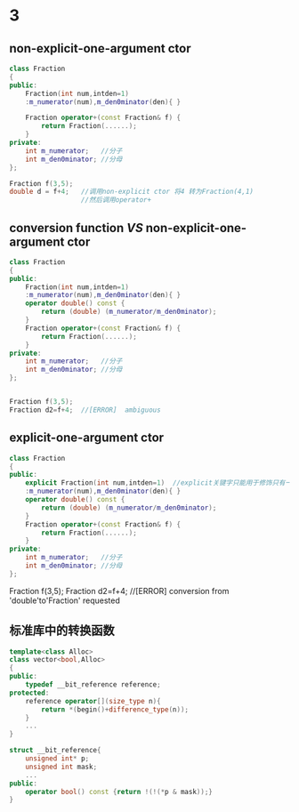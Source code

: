 # 3

## non-explicit-one-argument ctor

```c++
class Fraction
{
public:
    Fraction(int num,intden=1)
    :m_numerator(num),m_den0minator(den){ }

    Fraction operator+(const Fraction& f) {
        return Fraction(......);
    }
private:
    int m_numerator;   //分子
    int m_den0minator; //分母
};
```

```c++
Fraction f(3,5);
double d = f+4;   //调用non-explicit ctor 将4 转为Fraction(4,1)
                  //然后调用operator+
```

## conversion function ***VS*** non-explicit-one-argument ctor

```c++
class Fraction
{
public:
    Fraction(int num,intden=1)
    :m_numerator(num),m_den0minator(den){ }
    operator double() const {
        return (double) (m_numerator/m_den0minator);
    }
    Fraction operator+(const Fraction& f) {
        return Fraction(......);
    }
private:
    int m_numerator;   //分子
    int m_den0minator; //分母
};


Fraction f(3,5);
Fraction d2=f+4;  //[ERROR]  ambiguous
```

## explicit-one-argument ctor

```c++
class Fraction
{
public:
    explicit Fraction(int num,intden=1)  //explicit关键字只能用于修饰只有一个参数的类构造函数, 它的作用是表明该构造函数是显示的, 告诉编译器不要隐式转换。
    :m_numerator(num),m_den0minator(den){ }
    operator double() const {
        return (double) (m_numerator/m_den0minator);
    }
    Fraction operator+(const Fraction& f) {
        return Fraction(......);
    }
private:
    int m_numerator;   //分子
    int m_den0minator; //分母
};
```

Fraction f(3,5);
Fraction d2=f+4;  //[ERROR] conversion from 'double'to'Fraction' requested

## 标准库中的转换函数

```c++
template<class Alloc>
class vector<bool,Alloc>
{
public:
    typedef __bit_reference reference;
protected:
    reference operator[](size_type n){
        return *(begin()+difference_type(n));
    }
    ...
}
```

```c++
struct __bit_reference{
    unsigned int* p;
    unsigned int mask;
    ...
public:
    operator bool() const {return !(!(*p & mask));}
}
```
